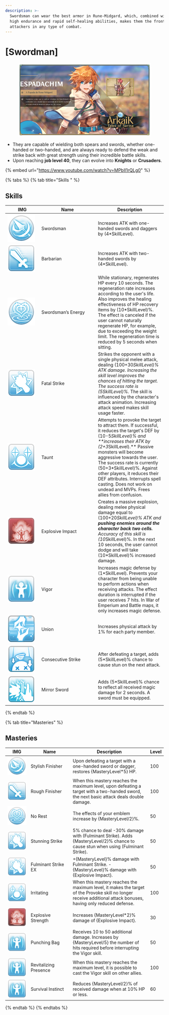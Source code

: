 ```yaml
---
description: >-
  Swordsman can wear the best armor in Rune-Midgard, which, combined with their
  high endurance and rapid self-healing abilities, makes them the frontline
  attackers in any type of combat.
---
```


# \[Swordman]

<figure><img src="../../.gitbook/assets/1Espadachim.png" alt=""><figcaption></figcaption></figure>

* They are capable of wielding both spears and swords, whether one-handed or two-handed, and are always ready to defend the weak and strike back with great strength using their incredible battle skills.
* Upon reaching **job level 40**, they can evolve into **Knights** or **Crusaders**.

{% embed url="https://www.youtube.com/watch?v=MPbIl1rQLg0" %}

{% tabs %}
{% tab title="Skills " %}
## **Skills**

<table><thead><tr><th width="94">IMG</th><th width="166">Name</th><th>Description</th></tr></thead><tbody><tr><td><img src="../../.gitbook/assets/2a.png" alt=""></td><td>Swordsman</td><td>Increases ATK with one-handed swords and daggers by (4*SkillLevel).</td></tr><tr><td><img src="../../.gitbook/assets/3a.png" alt=""></td><td>Barbarian</td><td>Increases ATK with two-handed swords by (4*SkillLevel).</td></tr><tr><td><img src="../../.gitbook/assets/4a.png" alt=""></td><td>Swordsman’s Energy</td><td>While stationary, regenerates HP every 10 seconds. The regeneration rate increases according to the user's life. Also improves the healing effectiveness of HP recovery items by (10*SkillLevel)%. The effect is canceled if the user cannot naturally regenerate HP, for example, due to exceeding the weight limit. The regeneration time is reduced by 5 seconds when sitting.</td></tr><tr><td><img src="../../.gitbook/assets/5a.png" alt=""></td><td>Fatal Strike</td><td>Strikes the opponent with a single physical melee attack, dealing (100+30<em>SkillLevel)% ATK damage. Increasing the skill level improves the chances of hitting the target. The success rate is (5SkillLevel)%.</em> The skill is influenced by the character's attack animation. Increasing attack speed makes skill usage faster.</td></tr><tr><td><img src="../../.gitbook/assets/6a.png" alt=""></td><td>Taunt</td><td>Attempts to provoke the target to attract them. If successful, it reduces the target's DEF by (10-5<em>SkillLevel)% and **increases their ATK by (2+3</em>SkillLevel).** Passive monsters will become aggressive towards the user. The success rate is currently (50+3*SkillLevel)%. Against other players, it reduces their DEF attributes. Interrupts spell casting. Does not work on undead and MVPs. Frees allies from confusion.</td></tr><tr><td><img src="../../.gitbook/assets/7a.png" alt=""></td><td>Explosive Impact</td><td>Creates a massive explosion, dealing melee physical damage equal to (100+20<em>SkillLevel)% ATK and <strong>pushing enemies around the character back two cells.</strong> Accuracy of this skill is (10</em>SkillLevel)%. In the next 10 seconds, the user cannot dodge and will take (10*SkillLevel)% increased damage.</td></tr><tr><td><img src="../../.gitbook/assets/8a.png" alt=""></td><td>Vigor</td><td>Increases magic defense by (1*SkillLevel). Prevents your character from being unable to perform actions when receiving attacks. The effect duration is interrupted if the user receives 7 hits. In War of Emperium and Battle maps, it only increases magic defense.</td></tr><tr><td><img src="../../.gitbook/assets/755a.png" alt=""></td><td>Union</td><td>Increases physical attack by 1% for each party member.</td></tr><tr><td><img src="../../.gitbook/assets/756a.png" alt=""></td><td>Consecutive Strike</td><td>After defeating a target, adds (5*SkillLevel)% chance to cause stun on the next attack.</td></tr><tr><td><img src="../../.gitbook/assets/757a.png" alt=""></td><td>Mirror Sword</td><td>Adds (5*SkillLevel)% chance to reflect all received magic damage for 2 seconds. A sword must be equipped.</td></tr></tbody></table>
{% endtab %}

{% tab title="Masteries" %}
## Masteries

<table><thead><tr><th width="94">IMG</th><th width="166">Name</th><th width="336">Description</th><th>Level</th></tr></thead><tbody><tr><td><img src="../../.gitbook/assets/2a.png" alt=""></td><td>Stylish Finisher</td><td>Upon defeating a target with a one-handed sword or dagger, restores {MasteryLevel*5} HP.</td><td>100</td></tr><tr><td><img src="../../.gitbook/assets/3a.png" alt=""></td><td>Rough Finisher</td><td>When this mastery reaches the maximum level, upon defeating a target with a two-handed sword, the next basic attack deals double damage.</td><td>100</td></tr><tr><td><img src="../../.gitbook/assets/4a.png" alt=""></td><td>No Rest</td><td>The effects of your emblem increase by {MasteryLevel/2}%.</td><td>50</td></tr><tr><td><img src="../../.gitbook/assets/5a.png" alt=""></td><td>Stunning Strike</td><td>5% chance to deal -30% damage with (Fulminant Strike). Adds {MasteryLevel/2}% chance to cause stun when using (Fulminant Strike).</td><td>50</td></tr><tr><td><img src="../../.gitbook/assets/5a (1).png" alt=""></td><td>Fulminant Strike EX</td><td>+{MasteryLevel}% damage with Fulminant Strike. -{MasteryLevel}% damage with {Explosive Impact}.</td><td>50</td></tr><tr><td><img src="../../.gitbook/assets/6a.png" alt=""></td><td>Irritating</td><td>When this mastery reaches the maximum level, it makes the target of the Provoke skill no longer receive additional attack bonuses, having only reduced defense.</td><td>100</td></tr><tr><td><img src="../../.gitbook/assets/7a.png" alt=""></td><td>Explosive Strength</td><td>Increases {MasteryLevel*2}% damage of {Explosive Impact}.</td><td>30</td></tr><tr><td><img src="../../.gitbook/assets/8a.png" alt=""></td><td>Punching Bag</td><td>Receives 10 to 50 additional damage. Increases by {MasteryLevel/5} the number of hits required before interrupting the Vigor skill.</td><td>50</td></tr><tr><td><img src="../../.gitbook/assets/8a.png" alt=""></td><td>Revitalizing Presence</td><td>When this mastery reaches the maximum level, it is possible to cast the Vigor skill on other allies.</td><td>100</td></tr><tr><td><img src="../../.gitbook/assets/8a.png" alt=""></td><td>Survival Instinct</td><td>Reduces {MasteryLevel/2}% of received damage when at 10% HP or less.</td><td>60</td></tr></tbody></table>
{% endtab %}
{% endtabs %}
